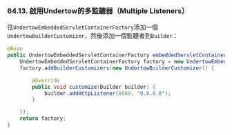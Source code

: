 ### 64.13. 啟用Undertow的多監聽器（Multiple Listeners）

往`UndertowEmbeddedServletContainerFactory`添加一個`UndertowBuilderCustomizer`，然後添加一個監聽者到`Builder`：
```java
@Bean
public UndertowEmbeddedServletContainerFactory embeddedServletContainerFactory() {
    UndertowEmbeddedServletContainerFactory factory = new UndertowEmbeddedServletContainerFactory();
    factory.addBuilderCustomizers(new UndertowBuilderCustomizer() {

        @Override
        public void customize(Builder builder) {
            builder.addHttpListener(8080, "0.0.0.0");
        }

    });
    return factory;
}
```
